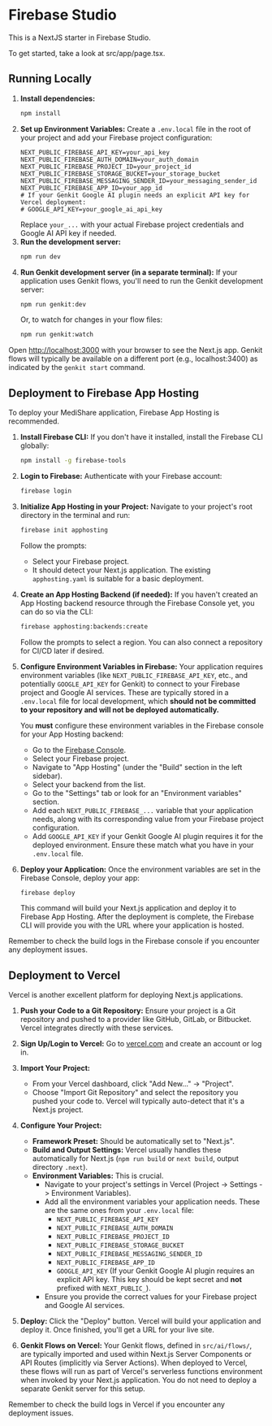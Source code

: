
# Firebase Studio

This is a NextJS starter in Firebase Studio.

To get started, take a look at src/app/page.tsx.

## Running Locally

1.  **Install dependencies:**
    ```bash
    npm install
    ```
2.  **Set up Environment Variables:**
    Create a `.env.local` file in the root of your project and add your Firebase project configuration:
    ```
    NEXT_PUBLIC_FIREBASE_API_KEY=your_api_key
    NEXT_PUBLIC_FIREBASE_AUTH_DOMAIN=your_auth_domain
    NEXT_PUBLIC_FIREBASE_PROJECT_ID=your_project_id
    NEXT_PUBLIC_FIREBASE_STORAGE_BUCKET=your_storage_bucket
    NEXT_PUBLIC_FIREBASE_MESSAGING_SENDER_ID=your_messaging_sender_id
    NEXT_PUBLIC_FIREBASE_APP_ID=your_app_id
    # If your Genkit Google AI plugin needs an explicit API key for Vercel deployment:
    # GOOGLE_API_KEY=your_google_ai_api_key 
    ```
    Replace `your_...` with your actual Firebase project credentials and Google AI API key if needed.
3.  **Run the development server:**
    ```bash
    npm run dev
    ```
4.  **Run Genkit development server (in a separate terminal):**
    If your application uses Genkit flows, you'll need to run the Genkit development server:
    ```bash
    npm run genkit:dev
    ```
    Or, to watch for changes in your flow files:
    ```bash
    npm run genkit:watch
    ```

Open [http://localhost:3000](http://localhost:3000) with your browser to see the Next.js app. Genkit flows will typically be available on a different port (e.g., localhost:3400) as indicated by the `genkit start` command.

## Deployment to Firebase App Hosting

To deploy your MediShare application, Firebase App Hosting is recommended.

1.  **Install Firebase CLI:**
    If you don't have it installed, install the Firebase CLI globally:
    ```bash
    npm install -g firebase-tools
    ```

2.  **Login to Firebase:**
    Authenticate with your Firebase account:
    ```bash
    firebase login
    ```

3.  **Initialize App Hosting in your Project:**
    Navigate to your project's root directory in the terminal and run:
    ```bash
    firebase init apphosting
    ```
    Follow the prompts:
    *   Select your Firebase project.
    *   It should detect your Next.js application. The existing `apphosting.yaml` is suitable for a basic deployment.

4.  **Create an App Hosting Backend (if needed):**
    If you haven't created an App Hosting backend resource through the Firebase Console yet, you can do so via the CLI:
    ```bash
    firebase apphosting:backends:create
    ```
    Follow the prompts to select a region. You can also connect a repository for CI/CD later if desired.

5.  **Configure Environment Variables in Firebase:**
    Your application requires environment variables (like `NEXT_PUBLIC_FIREBASE_API_KEY`, etc., and potentially `GOOGLE_API_KEY` for Genkit) to connect to your Firebase project and Google AI services. These are typically stored in a `.env.local` file for local development, which **should not be committed to your repository and will not be deployed automatically.**

    You **must** configure these environment variables in the Firebase console for your App Hosting backend:
    *   Go to the [Firebase Console](https://console.firebase.google.com/).
    *   Select your Firebase project.
    *   Navigate to "App Hosting" (under the "Build" section in the left sidebar).
    *   Select your backend from the list.
    *   Go to the "Settings" tab or look for an "Environment variables" section.
    *   Add each `NEXT_PUBLIC_FIREBASE_...` variable that your application needs, along with its corresponding value from your Firebase project configuration.
    *   Add `GOOGLE_API_KEY` if your Genkit Google AI plugin requires it for the deployed environment. Ensure these match what you have in your `.env.local` file.

6.  **Deploy your Application:**
    Once the environment variables are set in the Firebase Console, deploy your app:
    ```bash
    firebase deploy
    ```
    This command will build your Next.js application and deploy it to Firebase App Hosting. After the deployment is complete, the Firebase CLI will provide you with the URL where your application is hosted.

Remember to check the build logs in the Firebase console if you encounter any deployment issues.

## Deployment to Vercel

Vercel is another excellent platform for deploying Next.js applications.

1.  **Push your Code to a Git Repository:**
    Ensure your project is a Git repository and pushed to a provider like GitHub, GitLab, or Bitbucket. Vercel integrates directly with these services.

2.  **Sign Up/Login to Vercel:**
    Go to [vercel.com](https://vercel.com/) and create an account or log in.

3.  **Import Your Project:**
    *   From your Vercel dashboard, click "Add New..." -> "Project".
    *   Choose "Import Git Repository" and select the repository you pushed your code to. Vercel will typically auto-detect that it's a Next.js project.

4.  **Configure Your Project:**
    *   **Framework Preset:** Should be automatically set to "Next.js".
    *   **Build and Output Settings:** Vercel usually handles these automatically for Next.js (`npm run build` or `next build`, output directory `.next`).
    *   **Environment Variables:** This is crucial.
        *   Navigate to your project's settings in Vercel (Project -> Settings -> Environment Variables).
        *   Add all the environment variables your application needs. These are the same ones from your `.env.local` file:
            *   `NEXT_PUBLIC_FIREBASE_API_KEY`
            *   `NEXT_PUBLIC_FIREBASE_AUTH_DOMAIN`
            *   `NEXT_PUBLIC_FIREBASE_PROJECT_ID`
            *   `NEXT_PUBLIC_FIREBASE_STORAGE_BUCKET`
            *   `NEXT_PUBLIC_FIREBASE_MESSAGING_SENDER_ID`
            *   `NEXT_PUBLIC_FIREBASE_APP_ID`
            *   `GOOGLE_API_KEY` (If your Genkit Google AI plugin requires an explicit API key. This key should be kept secret and **not** prefixed with `NEXT_PUBLIC_`).
        *   Ensure you provide the correct values for your Firebase project and Google AI services.

5.  **Deploy:**
    Click the "Deploy" button. Vercel will build your application and deploy it. Once finished, you'll get a URL for your live site.

6.  **Genkit Flows on Vercel:**
    Your Genkit flows, defined in `src/ai/flows/`, are typically imported and used within Next.js Server Components or API Routes (implicitly via Server Actions). When deployed to Vercel, these flows will run as part of Vercel's serverless functions environment when invoked by your Next.js application. You do not need to deploy a separate Genkit server for this setup.

Remember to check the build logs in Vercel if you encounter any deployment issues.
